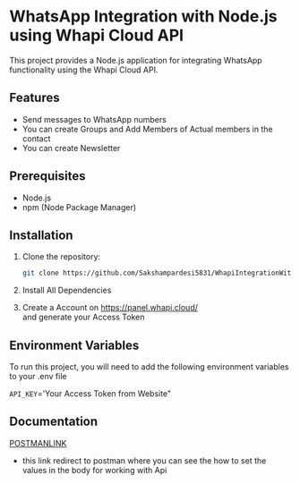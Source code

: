 # WhatsApp Integration with Node.js using Whapi Cloud API

This project provides a Node.js application for integrating WhatsApp functionality using the Whapi Cloud API.

## Features

- Send messages to WhatsApp numbers
- You can create Groups and Add Members of Actual
  members in the contact 
- You can create Newsletter 

## Prerequisites

- Node.js
- npm (Node Package Manager)

## Installation

1. Clone the repository:

   ```bash
   git clone https://github.com/Sakshampardesi5831/WhapiIntegrationWithNodejs.git
2. Install All Dependencies

3. Create a Account on 
   https://panel.whapi.cloud/   
   and  generate your Access Token 
 
## Environment Variables

To run this project, you will need to add the following environment variables to your .env file

`API_KEY`='Your Access Token from Website"



## Documentation

[POSTMANLINK]( https://whapi.readme.io/reference/checkhealth)

- this link redirect to postman where you can see the how to set the values in the body for working with Api 
 
  